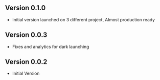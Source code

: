 ## Version 0.1.0

- Initial version launched on 3 different project, Almost production ready

## Version 0.0.3

- Fixes and analytics for dark launching

## Version 0.0.2

- Initial Version
